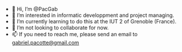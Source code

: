 - 👋 Hi, I’m @PacGab
- 👀 I’m interested in informatic developpment and project managing.
- 🌱 I’m currently learning to do this at the IUT 2 of Grenoble (France).
- 💞️ I’m not looking to collaborate for now.
- 📫 If you need to reach me, please send an email to gabriel.pacotte@gmail.com

<!---
PacGab/PacGab is a ✨ special ✨ repository because its `README.md` (this file) appears on your GitHub profile.
You can click the Preview link to take a look at your changes.
--->
